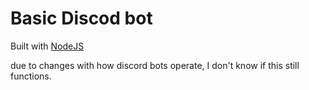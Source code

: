 # Basic Discod bot
Built with [NodeJS](https://discord.js.org/) 

due to changes with how discord bots operate, I don't know if this still functions.

